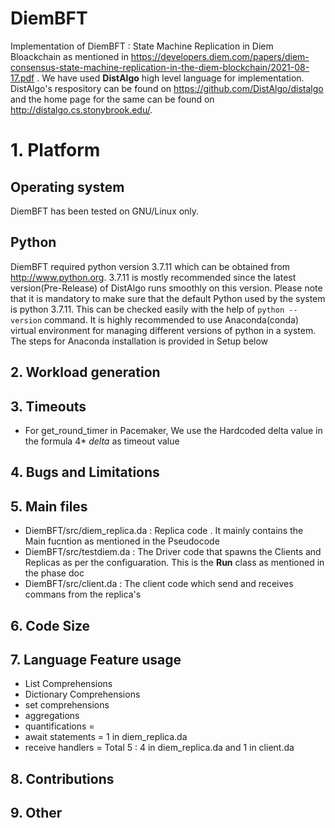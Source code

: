 # DiemBFT
Implementation of DiemBFT : State Machine Replication in Diem Bloackchain as mentioned in 
https://developers.diem.com/papers/diem-consensus-state-machine-replication-in-the-diem-blockchain/2021-08-17.pdf .
We have used **DistAlgo** high level language for implementation. DistAlgo's respository can be found on
https://github.com/DistAlgo/distalgo and the home page for the same can be found on http://distalgo.cs.stonybrook.edu/.

# 1. Platform
## Operating system
DiemBFT has been tested on GNU/Linux only.

## Python
DiemBFT required python version 3.7.11 which can be obtained from http://www.python.org.
3.7.11 is mostly recommended since the latest version(Pre-Release) of DistAlgo runs smoothly on this version.
Please note that it is mandatory to make sure that the default Python used by the system is python 3.7.11. 
This can be checked easily with the help of ``` python --version ``` command. It is highly 
recommended to use Anaconda(conda) virtual environment for managing different versions of python in 
a system. The steps for Anaconda installation is provided in Setup below

## 2. Workload generation

## 3. Timeouts
- For get_round_timer in Pacemaker, We use the Hardcoded delta value in the formula 4* *delta* as timeout value

## 4. Bugs and Limitations

## 5. Main files
- DiemBFT/src/diem_replica.da : Replica code . It mainly contains the Main fucntion as mentioned in the Pseudocode
- DiemBFT/src/testdiem.da : The Driver code that spawns the Clients and Replicas as per the configuaration. This is the **Run** class as mentioned in the phase doc 
- DiemBFT/src/client.da : The client code which send and receives commans from the replica's

## 6. Code Size

## 7. Language Feature usage
- List Comprehensions
- Dictionary Comprehensions
- set comprehensions
- aggregations
- quantifications = 
- await statements = 1 in diem_replica.da
- receive handlers = Total 5 : 4 in diem_replica.da and 1 in client.da

## 8. Contributions

## 9. Other